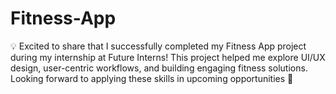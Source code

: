 # Fitness-App
💡 Excited to share that I successfully completed my Fitness App project during my internship at Future Interns! This project helped me explore UI/UX design, user-centric workflows, and building engaging fitness solutions. Looking forward to applying these skills in upcoming opportunities 🚀
